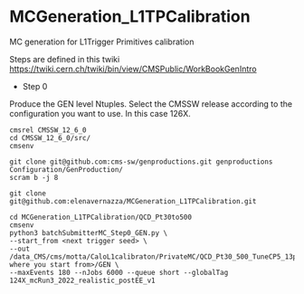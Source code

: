# MCGeneration_L1TPCalibration
MC generation for L1Trigger Primitives calibration

Steps are defined in this twiki
https://twiki.cern.ch/twiki/bin/view/CMSPublic/WorkBookGenIntro

- Step 0

Produce the GEN level Ntuples.
Select the CMSSW release according to the configuration you want to use. In this case 126X.

    cmsrel CMSSW_12_6_0
    cd CMSSW_12_6_0/src/
    cmsenv

    git clone git@github.com:cms-sw/genproductions.git genproductions Configuration/GenProduction/
    scram b -j 8

    git clone git@github.com:elenavernazza/MCGeneration_L1TPCalibration.git

    cd MCGeneration_L1TPCalibration/QCD_Pt30to500
    cmsenv
    python3 batchSubmitterMC_Step0_GEN.py \
    --start_from <next trigger seed> \
    --out /data_CMS/cms/motta/CaloL1calibraton/PrivateMC/QCD_Pt30_500_TuneCP5_13p6TeV_124X_<add where you start from>/GEN \
    --maxEvents 180 --nJobs 6000 --queue short --globalTag 124X_mcRun3_2022_realistic_postEE_v1